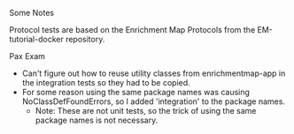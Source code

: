 Some Notes

Protocol tests are based on the Enrichment Map Protocols from the EM-tutorial-docker repository.

Pax Exam

- Can't figure out how to reuse utility classes from enrichmentmap-app in the integration tests so they had to be copied.
- For some reason using the same package names was causing NoClassDefFoundErrors, so I added 'integration' to the package names.
  - Note: These are not unit tests, so the trick of using the same package names is not necessary.